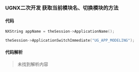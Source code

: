 ### UGNX二次开发 获取当前模块名、切换模块的方法

#### 代码

```cpp
NXString appName = theSession->ApplicationName();

```

```cpp
theSession->ApplicationSwitchImmediate("UG_APP_MODELING");

```

#### 代码解析
> 未找到解析内容

